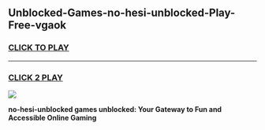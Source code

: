 
## Unblocked-Games-no-hesi-unblocked-Play-Free-vgaok
<h3>
<a href="https://premium76.site?title=no-hesi-unblocked&ref=18A1">CLICK TO PLAY</a></h3>
<hr>

<h3>
<a href="https://premium76.site?title=no-hesi-unblocked&ref=18A1">CLICK 2 PLAY</a>
  
</h3>

<a href="https://premium76.site?title=no-hesi-unblocked&ref=18A1"><img src="https://clearcache.store/games.png"></a>


**no-hesi-unblocked games unblocked: Your Gateway to Fun and Accessible Online Gaming**
